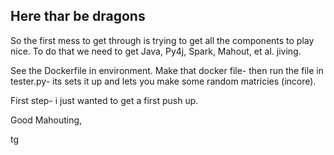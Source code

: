 
## Here thar be dragons

So the first mess to get through is trying to get all the components to play nice. To do that we need to get Java, Py4j, Spark, Mahout, et al. jiving. 

See the Dockerfile in environment. Make that docker file- then run the file in tester.py- its sets it up and lets you make some random matricies (incore). 

First step- i just wanted to get a first push up. 

Good Mahouting,

tg
